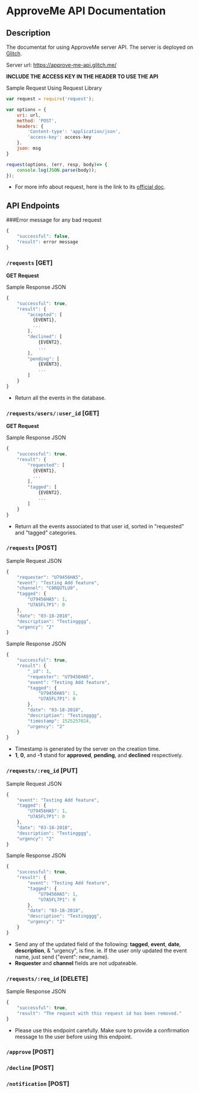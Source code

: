 # ApproveMe API Documentation

## Description
The documentat for using ApproveMe server API. The server is deployed on [Glitch](glitch.com).

Server url: <https://approve-me-api.glitch.me/>

**INCLUDE THE ACCESS KEY IN THE HEADER TO USE THE API**

Sample Request Using Request Library

``` javascript
var request = require('request');

var options = {
    uri: url,
    method: 'POST',
    headers: {
        'Content-type': 'application/json',
        'access-key': access-key
    },
    json: msg
}

request(options, (err, resp, body)=> {
	console.log(JSON.parse(body));
});
```
- For more info about request, here is the link to its [official doc](https://github.com/request/request).


## API Endpoints

###Error message for any bad request

``` javascript
{ 
	"successful": false,
	"result": error message
}
```

### `/requests` [GET]
**GET Request**

Sample Response JSON

``` javascript
{ 
	"successful": true,
	"result": {
	    "accepted": [
	      {EVENT1},
	      ...
	    ],
	    "declined": [
	    	{EVENT2},
	    	...
	    ],
	    "pending": [
	    	{EVENT3},
	    	...
	    ]
	}
}
```

   * Return all the events in the database.


### `/requests/users/:user_id` [GET]
**GET Request**

Sample Response JSON

``` javascript
{ 
	"successful": true,
	"result": {
	    "requested": [
	      {EVENT1},
	      ...
	    ],
	    "tagged": [
	    	{EVENT2},
	    	...
	    ]
	}
}
```
   * Return all the events associated to that user id, sorted in "requested" and "tagged" categories.


### `/requests` [POST]

Sample Request JSON

```javascript
{
	"requester": "U79456HA5",
	"event": "Testing Add feature",
	"channel": "C8RQUTLU9",
	"tagged": {
	    "U79456HA5": 1,
	    "U7A5FL7P1": 0
	},
	"date": "03-18-2018",
	"description": "Testingggg",
	"urgency": "2"
}
```


Sample Response JSON

```javascript
{
	"successful": true,
	"result": {
		"_id": 1,
		"requester": "U79456HA5",
		"event": "Testing Add feature",
		"tagged": {
		    "U79456HA5": 1,
		    "U7A5FL7P1": 0
		},
		"date": "03-18-2018",
		"description": "Testingggg",
		"timestamp": 1525257024,
		"urgency": "2"
	}
}
```

   * Timestamp is generated by the server on the creation time.
   * **1**, **0**, and **-1** stand for **approved**, **pending**, and **declined** respectively.


### `/requests/:req_id` [PUT]

Sample Request JSON

```javascript
{
	"event": "Testing Add feature",
	"tagged": {
	    "U79456HA5": 1,
	    "U7A5FL7P1": 0
	},
	"date": "03-18-2018",
	"description": "Testingggg",
	"urgency": "2"
}
```


Sample Response JSON

```javascript
{
	"successful": true,
	"result": {
		"event": "Testing Add feature",
		"tagged": {
		    "U79456HA5": 1,
		    "U7A5FL7P1": 0
		},
		"date": "03-18-2018",
		"description": "Testingggg",
		"urgency": "2"
	}
}
```
   
   * Send any of the updated field of the following: **tagged**, **event**, **date**, **description**, & "urgency", is fine. ie. If the user only updated the event name, just send {"event": new_name}.
   * **Requester** and **channel** fields are not udpateable. 

### `/requests/:req_id` [DELETE]

Sample Response JSON

```javascript
{
	"successful": true,
	"result": "The request with this request id has been removed."
}
```
   * Please use this endpoint carefully. Make sure to provide a confirmation message to the user before using this endpoint.

### `/approve` [POST]

### `/decline` [POST]

### `/notification` [POST]
  
